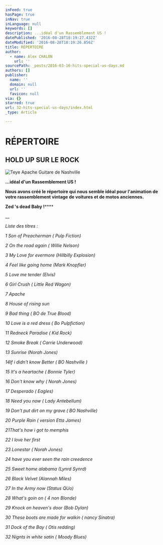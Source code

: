 ```yaml
---
inFeed: true
hasPage: true
inNav: true
inLanguage: null
keywords: []
description: ...idéal d'un Rassemblement US !
datePublished: '2016-08-28T18:19:27.432Z'
dateModified: '2016-08-28T18:19:26.856Z'
title: RÉPERTOIRE
author:
  - name: Alex CHALON
    url: ''
sourcePath: _posts/2016-03-16-hits-special-us-days.md
authors: []
publisher:
  name: ''
  domain: null
  url: ''
  favicon: null
via: {}
starred: true
url: 32-hits-special-us-days/index.html
_type: Article

---
```

# RÉPERTOIRE

## HOLD UP SUR LE ROCK
![Teye Apache Guitare de Nashville](https://s3-us-west-2.amazonaws.com/the-grid-img/p/104498454ab33ff284dbfc8370056adba1345ffc.jpg)

**...idéal d'un Rassemblement US !**

**Nous avons créé le répertoire qui nous semble idéal pour l'animation de votre rassemblement vintage de voitures et de motos anciennes.**

**Zed 's dead Baby !******

__

_Liste des titres :_

_1 Son of Preacherman ( Pulp Fiction)_

_2 On the road again ( Willie Nelson)_

_3 My Love for evermore (Hillbilly Explosion)_

_4 Feel like going home (Mark Knopfler)_

_5 Love me tender (Elvis)_

_6 Girl Crush ( Little Red Wagon)_

_7 Apache_

_8 House of rising sun_

_9 Bad thing ( BO de True Blood)_

_10 Love is a red dress ( Bo Pulpfiction)_

_11 Redneck Paradise ( Kid Rock)_

_12 Smoke Break ( Carrie Underwood)_

_13 Sunrise (Norah Jones)_

_14If i didn't know Better ( BO Nashville )_

_15 It's a heartache ( Bonnie Tyler)_

_16 Don't know why ( Norah Jones)_

_17 Desperado ( Eagles)_

_18 Need you now ( Lady Antebellum)_

_19 Don't put dirt on my grave ( BO Nashville)_

_20 Purple Rain ( version Etta James)_

_21That's how i got to memphis_

_22 I love her first_

_23 Lonestar ( Norah Jones)_

_24 have you ever seen the rain creedence_

_25 Sweet home alabama (Lynrd Synrd)_

_26 Black Velvet (Alannah Miles)_

_27 In the Army now (Status QUo)_

_28 What's goin on ( 4 non Blonde)_

_29 Knock on heaven's door (Bob Dylan)_

_30 These boots are made for walkin ( nancy Sinatra)_

_31 Dock of the Bay ( Otis redding)_

_32 Nignts in white satin ( Moody Blues)_